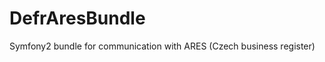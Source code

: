 DefrAresBundle
==============

Symfony2 bundle for communication with ARES (Czech business register)
